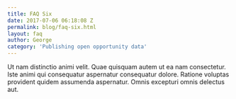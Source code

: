 ```yaml
---
title: FAQ Six
date: 2017-07-06 06:18:08 Z
permalink: blog/faq-six.html
layout: faq
author: George
category: 'Publishing open opportunity data'
---
```


Ut nam distinctio animi velit. Quae quisquam autem ut ea nam consectetur. Iste animi qui consequatur aspernatur consequatur dolore. Ratione voluptas provident quidem assumenda aspernatur. Omnis excepturi omnis delectus aut.